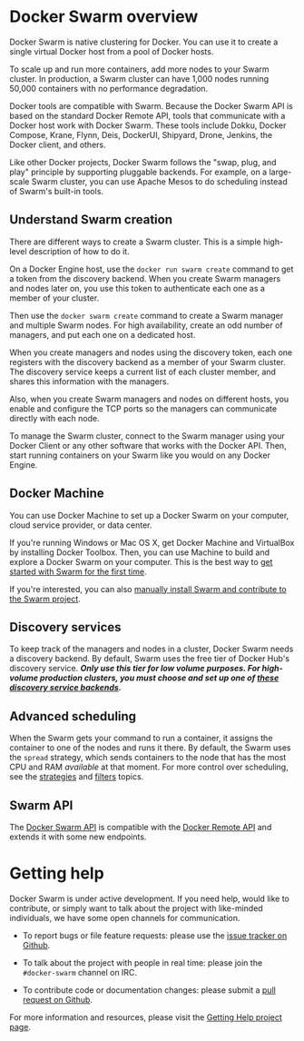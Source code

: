 <!--[metadata]>
+++
title = "Swarm Overview"
description = "Swarm: a Docker-native clustering system"
keywords = ["docker, swarm,  clustering"]
[menu.main]
parent="workw_swarm"
weight=-99
+++
<![end-metadata]-->

# Docker Swarm overview

Docker Swarm is native clustering for Docker. You can use it to create a single virtual Docker host from a pool of Docker hosts.

To scale up and run more containers, add more nodes to your Swarm cluster. In production, a Swarm cluster can have 1,000 nodes running 50,000 containers with no performance degradation.

Docker tools are compatible with Swarm. Because the Docker Swarm API is based on the standard Docker Remote API, tools that communicate with a Docker host work with Docker Swarm. These tools include Dokku, Docker Compose, Krane, Flynn, Deis, DockerUI, Shipyard, Drone, Jenkins, the Docker client, and others.

Like other Docker projects, Docker Swarm follows the "swap, plug, and play"
principle by supporting pluggable backends. For example, on a large-scale Swarm cluster, you can use Apache Mesos to do scheduling instead of Swarm's built-in tools.

## Understand Swarm creation

There are different ways to create a Swarm cluster. This is a simple high-level
description of how to do it.

On a Docker Engine host, use the `docker run swarm create` command to get a token from the discovery backend. When you create Swarm managers and nodes later on, you use this token to authenticate each one as a member of your cluster.

Then use the `docker swarm create` command to create a Swarm manager and multiple Swarm nodes. For high availability, create an odd number of managers, and put each one on a dedicated host.

When you create managers and nodes using the discovery token, each one registers with the discovery backend as a member of your Swarm cluster. The discovery service keeps a current list of each cluster member, and shares this information with the managers.

Also, when you create Swarm managers and nodes on different hosts, you enable and configure the TCP ports so the managers can communicate directly with each node.

To manage the Swarm cluster, connect to the Swarm manager using your Docker Client or any other software that works with the Docker API. Then, start running containers on your Swarm like you would on any Docker Engine.

## Docker Machine
You can use Docker Machine to set up a Docker Swarm on your computer, cloud service provider, or data center.

If you're running Windows or Mac OS X, get Docker Machine and VirtualBox by installing Docker Toolbox. Then, you can use Machine to build and explore a Docker Swarm on your computer. This is the best way to [get started with Swarm for the first time](install-w-machine.md).

If you're interested, you can also [manually install Swarm and contribute to the Swarm project](install-manual.md).

## Discovery services

To keep track of the managers and nodes in a cluster, Docker Swarm needs a discovery backend. By default, Swarm uses the free tier of Docker Hub's discovery service. ***Only use this tier for low volume purposes. For high-volume production clusters, you must choose and set up one of [these discovery service backends](discovery.md).***

## Advanced scheduling

When the Swarm gets your command to run a container, it assigns the container to one of the nodes and runs it there. By default, the Swarm uses the `spread` strategy, which sends containers to the node that has the most CPU and RAM *available* at that moment. For more control over scheduling, see the
[strategies](scheduler/strategy.md) and [filters](scheduler/filter.md)
topics.

## Swarm API

The [Docker Swarm API](api/swarm-api.md) is compatible with
the [Docker Remote
API](http://docs.docker.com/reference/api/docker_remote_api/) and extends it
with some new endpoints.

# Getting help

Docker Swarm is under active development. If you need help, would like to
contribute, or simply want to talk about the project with like-minded
individuals, we have some open channels for communication.

* To report bugs or file feature requests: please use the [issue tracker on Github](https://github.com/docker/swarm/issues).

* To talk about the project with people in real time: please join the `#docker-swarm` channel on IRC.

* To contribute code or documentation changes: please submit a [pull request on Github](https://github.com/docker/swarm/pulls).

For more information and resources, please visit the [Getting Help project page](https://docs.docker.com/project/get-help/).
